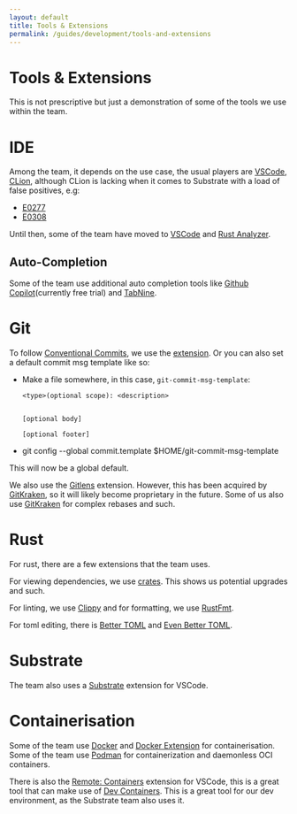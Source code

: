 ```yaml
---
layout: default
title: Tools & Extensions
permalink: /guides/development/tools-and-extensions
---
```


[vscode]: https://code.visualstudio.com/
[vscode-insiders]: https://code.visualstudio.com/insiders/
[rust-analyzer]: https://marketplace.visualstudio.com/items?itemName=matklad.rust-analyzer
[crates]: https://marketplace.visualstudio.com/items?itemName=serayuzgur.crates
[podman]: https://podman.io/
[docker]: docker.io
[docker-extension]: https://marketplace.visualstudio.com/items?itemName=ms-azuretools.vscode-docker
[gitlens]: https://marketplace.visualstudio.com/items?itemName=eamodio.gitlens
[conventional-commits]: https://www.conventionalcommits.org/en/v1.0.0/
[conventional-commits-extension]: https://marketplace.visualstudio.com/items?itemName=vivaxy.vscode-conventional-commits
[gitkraken]: https://www.gitkraken.com/
[clion]: https://www.jetbrains.com/
[github-copilot]: https://copilot.github.com/
[tabnine]: https://www.tabnine.com/
[remote-containers]: https://marketplace.visualstudio.com/items?itemName=ms-vscode-remote.remote-containers
[dev-container]: https://code.visualstudio.com/docs/remote/devcontainerjson-reference
[substrate]: https://marketplace.visualstudio.com/items?itemName=paritytech.vscode-substrate
[rustfmt]: https://github.com/rust-lang/rustfmt
[clippy]: https://github.com/rust-lang/rust-clippy
[better-toml]: https://marketplace.visualstudio.com/items?itemName=bungcip.better-toml
[even-better-toml]: https://marketplace.visualstudio.com/items?itemName=tamasfe.even-better-toml
# Tools & Extensions

This is not prescriptive but just a demonstration of some of the tools we use within the team.

# IDE

Among the team, it depends on the use case, the usual players are [VSCode][vscode], [CLion][clion], although CLion is lacking when it comes to Substrate with a load of false positives, e.g:
- [E0277](https://github.com/intellij-rust/intellij-rust/issues?q=is%3Aissue+is%3Aopen+E0277)
- [E0308](https://github.com/intellij-rust/intellij-rust/issues?q=is%3Aissue+is%3Aopen+E0308)

Until then, some of the team have moved to [VSCode][vscode-insiders] and [Rust Analyzer][rust-analyzer].

## Auto-Completion

Some of the team use additional auto completion tools like [Github Copilot][github-copilot](currently free trial) and [TabNine][tabnine].

# Git

To follow [Conventional Commits][conventional-commits], we use the [extension][conventional-commits-extension]. Or you can also set a default commit msg template like so:

- Make a file somewhere, in this case, `git-commit-msg-template`:
    ```
    <type>(optional scope): <description>


    [optional body]

    [optional footer]
    ```
- git config --global commit.template $HOME/git-commit-msg-template

This will now be a global default.

We also use the [Gitlens][gitlens] extension. However, this has been acquired by [GitKraken][gitkraken], so it will likely become proprietary in the future. Some of us also use [GitKraken][gitkraken] for complex rebases and such.


# Rust

For rust, there are a few extensions that the team uses.

For viewing dependencies, we use [crates][crates]. This shows us potential upgrades and such.

For linting, we use [Clippy][clippy] and for formatting, we use [RustFmt][rustfmt].

For toml editing, there is [Better TOML][better-toml] and [Even Better TOML][even-better-toml].

# Substrate

The team also uses a [Substrate][substrate] extension for VSCode.

# Containerisation

Some of the team use [Docker][docker] and [Docker Extension][docker-extension] for containerisation. Some of the team use [Podman][podman] for containerization and daemonless OCI containers.

There is also the [Remote: Containers][remote-containers] extension for VSCode, this is a great tool that can make use of [Dev Containers][dev-container]. This is a great tool for our dev environment, as the Substrate team also uses it.